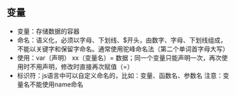## 变量

* 变量：存储数据的容器
* 命名：语义化，必须以字母、下划线、$开头，由数字、字母、下划线组成，不能以关键字和保留字命名。通常使用驼峰命名法（第二个单词首字母大写）
* 使用：var（声明）	xx（变量名）= 数据；同一个变量只能声明一次，再次使用时不用声明，修改时直接再次赋值（=）
* 标识符：js语言中可以自定义命名的，比如：变量、函数名、参数名
  注意：变量名不能使用name命名
